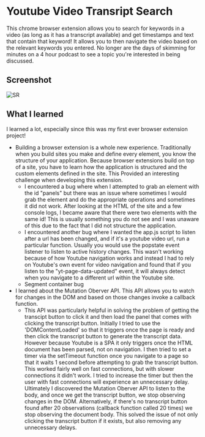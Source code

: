 # Youtube Video Transript Search
This chrome browser extension allows you to search for keywords in a video (as long as it has a transcript available) and get timestamps and text that contain that keyword! It allows you to then navigate the video based on the relevant keywords you entered.
No longer are the days of skimming for minutes on a 4 hour podcast to see a topic you're interested in being discussed. 

## Screenshot
![SR](https://github.com/ATEOTG/YoutubeVideoTraverser/assets/25332391/fa240a40-2d9f-4e71-8451-7c0c1de8d5ea)

## What I learned
I learned a lot, especially since this was my first ever browser extension project!
- Building a browser extension is a whole new experience. Traditionally when you build sites you make and define every element, you know the structure of your application. Because browser extensions build on top of a site, you have to learn how the application is structured and the custom elements defined in the site. This Provided an interesting challenge when developing this extension.
  - I encountered a bug where when I attempted to grab an element with the id "panels" but there was an issue where sometimes I would grab the element and do the appropriate operations and sometimes it did not work. After looking at the HTML of the site and a few console logs, I became aware that there were two elements with the same id! This is usually something you do not see and I was unaware of this due to the fact that I did not structure the application.
  - I encountered another bug where I wanted the app.js script to listen after a url has been changed, and if it's a youtube video url, run a particular function. Usually you would use the popstate event listener to listen to active history changes. This wasn't working because of how Youtube navigation works and instead I had to rely on Youtube's own event for video navigation and found that if you listen to the "yt-page-data-updated" event, it will always detect when you navigate to a different url within the Youtube site.
  - Segment container bug
- I learned about the Mutation Oberver API. This API allows you to watch for changes in the DOM and based on those changes invoke a callback function.
  - This API was particularly helpful in solving the problem of getting the transcipt button to click it and then load the panel that comes with clicking the transcript button. Initially I tried to use the 'DOMContentLoaded' so that it triggers once the page is ready and then click the transcript button to generate the transcript data. However because Youtube is a SPA it only triggers once the HTML document has been parsed, not on navigation. I then tried to set a timer via the setTimeout function once you navigate to a page so that it waits 1 second before attempting to grab the transcript button. This worked fairly well on fast connections, but with slower connections it didn't work. I tried to increase the timer but then the user with fast connections will experience an unnecessary delay. Ultimately I discovered the Mutation Oberver API to listen to the body, and once we get the transcript button, we stop observing changes in the DOM. Alternatively, if there's no transcript button found after 20 observations (callback function called 20 times) we stop observing the document body. This solved the issue of not only clicking the transcript button if it exists, but also removing any unnecessary delays. 
